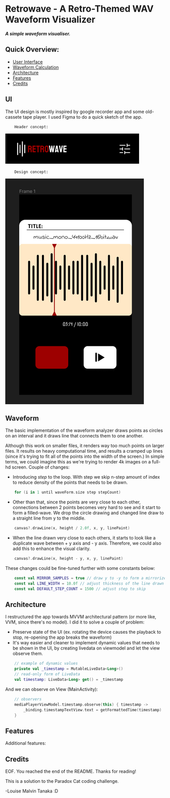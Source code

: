 # Retrowave - A Retro-Themed WAV Waveform Visualizer
 ___A simple waveform visualiser.___


## Quick Overview:
- [User Interface](#ui)
- [Waveform Calculation](#waveform)
- [Architecture](#architecture)
- [Features](#features)
- [Credits](#credits)

## UI
The UI design is mostly inspired by google recorder app and some old-cassete tape player. I used Figma to do a quick sketch of the app. 

        Header concept:

![Header concept](header_concept.png)

        Design concept:

![Design concept](design_concept.png) 


## Waveform
The basic implementation of the waveform analyzer draws points as circles on an interval and it draws line that connects them to one another. 

Although this work on smaller files, it renders way too much points on larger files. It results on heavy computational time, and results a cramped up lines (since it's trying to fit all of the points into the width of the screen.) In simple terms, we could imagine this as we're trying to render 4k images on a full-hd screen. Couple of changes:

- Introducing _step_ to the loop. With step we skip n-step amount of index to reduce density of the points that needs to be drawn.

```kotlin
    for (i in 1 until waveForm.size step stepCount)
```

- Other than that, since the points are very close to each other, connections between 2 points becomes very hard to see and it start to form a filled-wave. We drop the circle drawing and changed line draw to a straight line from y to the middle.

```kotlin
    canvas?.drawLine(x, height / 2.0f, x, y, linePaint)
```

- When the line drawn very close to each others, it starts to look like a duplicate wave between + y axis and - y axis. Therefore, we could also add this to enhance the visual clarity.

```kotlin
    canvas?.drawLine(x, height - y, x, y, linePaint)
```

These changes could be fine-tuned further with some constants below:

```kotlin
    const val MIRROR_SAMPLES = true // draw y to -y to form a mirrorized wave
    const val LINE_WIDTH = 10.0f // adjust thickness of the line drawn
    const val DEFAULT_STEP_COUNT = 1500 // adjust step to skip
```

## Architecture
I restructured the app towards MVVM architectural pattern (or more like, VVM, since there's no model). I did it to solve a couple of problem:
- Preserve state of the UI (ex. rotating the device causes the playback to stop, re-opening the app breaks the waveform)
- It's way easier and cleaner to implement dynamic values that needs to be shown in the UI, by creating livedata on viewmodel and let the view observe them.
```kotlin
    // example of dynamic values
    private val _timestamp = MutableLiveData<Long>()
    // read-only form of LiveData
    val timestamp: LiveData<Long> get() = _timestamp
```
And we can observe on View (MainActivity):
```kotlin
    // observers
    mediaPlayerViewModel.timestamp.observe(this) { timestamp ->
        _binding.timestampTextView.text = getFormattedTime(timestamp)
    }
```

## Features
Additional features:


## Credits
EOF. You reached the end of the README. Thanks for reading!

This is a solution to the Paradox Cat coding challenge.

-Louise Malvin Tanaka :D